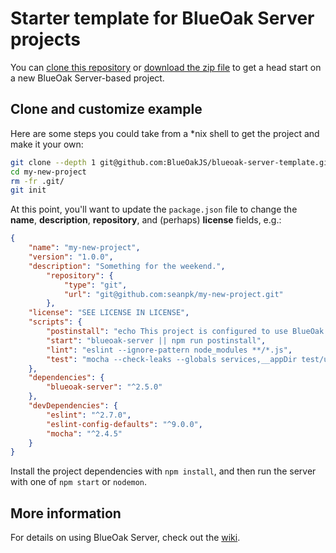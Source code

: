 # Starter template for BlueOak Server projects

You can [clone this repository][https-clone] or [download the zip file][dl-master] to get a head start on a new BlueOak Server-based project.

## Clone and customize example

Here are some steps you could take from a *nix shell to get the project and make it your own:

```sh
git clone --depth 1 git@github.com:BlueOakJS/blueoak-server-template.git my-new-project
cd my-new-project
rm -fr .git/
git init
```

At this point, you'll want to update the `package.json` file to change the **name**, **description**, **repository**, and (perhaps) **license** fields, e.g.:

```json
{
    "name": "my-new-project",
    "version": "1.0.0",
    "description": "Something for the weekend.",
		"repository": {
			"type": "git",
			"url": "git@github.com:seanpk/my-new-project.git"
		},
    "license": "SEE LICENSE IN LICENSE",
    "scripts": {
        "postinstall": "echo This project is configured to use BlueOak Server from a global installation. && echo To install: npm install -g blueaok-server && echo To run this project: npm start",
        "start": "blueoak-server || npm run postinstall",
        "lint": "eslint --ignore-pattern node_modules **/*.js",
        "test": "mocha --check-leaks --globals services,__appDir test/unit; npm run lint"
    },
    "dependencies": {
        "blueoak-server": "^2.5.0"
    },
    "devDependencies": {
        "eslint": "^2.7.0",
        "eslint-config-defaults": "^9.0.0",
        "mocha": "^2.4.5"
    }
}
```

Install the project dependencies with `npm install`, and then run the server with one of `npm start` or `nodemon`.

## More information

For details on using BlueOak Server, check out the [wiki][bos-wiki].

[bos-wiki]: https://github.com/BlueOakJS/blueoak-server/wiki
[dl-master]: https://github.com/BlueOakJS/blueoak-server-template/archive/master.zip
[https-clone]: https://github.com/BlueOakJS/blueoak-server-template.git
